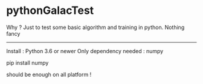 # pythonGalacTest

Why ?
Just to test some basic algorithm and training in python. 
Nothing fancy

----
Install :
Python 3.6 or newer 
Only dependency needed : numpy

pip install numpy

should be enough on all platform !
